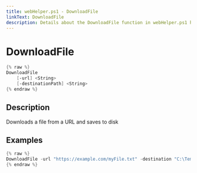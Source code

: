 ```yaml
---
title: webHelper.ps1 - DownloadFile
linkText: DownloadFile
description: Details about the DownloadFile function in webHelper.ps1 helper script
---
```


# DownloadFile

```PowerShell
{% raw %}
DownloadFile
    [-url] <String>
    [-destinationPath] <String>
{% endraw %}
```

## Description

Downloads a file from a URL and saves to disk

## Examples

```PowerShell
{% raw %}
DownloadFile -url "https://example.com/myFile.txt" -destination "C:\Temp\myFile.txt"
{% endraw %}
```
